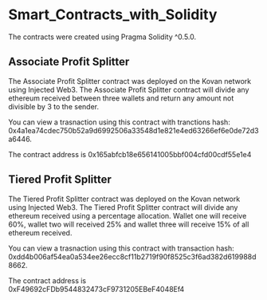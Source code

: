 # Smart_Contracts_with_Solidity
The contracts were created using Pragma Solidity ^0.5.0. 

## Associate Profit Splitter

The Associate Profit Splitter contract was deployed on the Kovan network using Injected Web3. 
The Associate Profit Splitter contract will divide any ethereum received between three wallets and return any amount not divisible by 3 to the sender.

You can view a trasnaction using this contract with tranctions hash: 0x4a1ea74cdec750b52a9d6992506a33548d1e821e4ed63266ef6e0de72d3a6446.

The contract address is 0x165abfcb18e656141005bbf004cfd00cdf55e1e4

## Tiered Profit Splitter

The Tiered Profit Splitter contract was deployed on the Kovan network using Injected Web3.
The Tiered Profit Splitter contract will divide any ethereum received using a percentage allocation. Wallet one will receive 60%, wallet two will received 25% and wallet three will receive 15% of all ethereum received. 

You can view a trasnaction using this contract with transaction hash: 0xdd4b006af54ea0a534ee26ecc8cf11b2719f90f8525c3f6ad382d619988d8662.

The contract address is 0xF49692cFDb9544832473cF9731205EBeF4048Ef4

